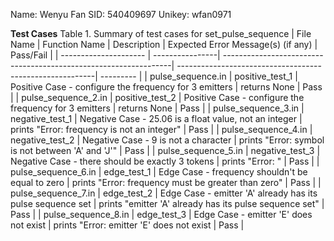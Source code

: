 Name:   Wenyu Fan
SID:    540409697
Unikey: wfan0971

**Test Cases**
Table 1. Summary of test cases for set_pulse_sequence
| File Name             | Function Name   | Description                                                      | Expected Error Message(s) (if any)                       | Pass/Fail |
| --------------------- | ----------------| -----------------------------------------------------------------| ---------------------------------------------------------| --------- |
| pulse_sequence.in     | positive_test_1 | Positive Case - configure the frequency for 3 emitters           | returns None                                             | Pass      |
| pulse_sequence_2.in   | positive_test_2 | Positive Case - configure the frequency for 3 emitters           | returns None                                             | Pass      |
| pulse_sequence_3.in   | negative_test_1 | Negative Case - 25.06 is a float value, not an integer           | prints "Error: frequency is not an integer"              | Pass      |
| pulse_sequence_4.in   | negative_test_2 | Negative Case - 9 is not a character                             | prints "Error: symbol is not between 'A' and 'J'"        | Pass      |
| pulse_sequence_5.in   | negative_test_3 | Negative Case - there should be exactly 3 tokens                 | prints "Error: <symbol> <frequency> <direction>"         | Pass      |
| pulse_sequence_6.in   | edge_test_1     | Edge Case - frequency shouldn't be equal to zero                 | prints "Error: frequency must be greater than zero"      | Pass      |
| pulse_sequence_7.in   | edge_test_2     | Edge Case - emitter 'A' already has its pulse sequence set       | prints "emitter 'A' already has its pulse sequence set"  | Pass      |
| pulse_sequence_8.in   | edge_test_3     | Edge Case - emitter 'E' does not exist                           | prints "Error: emitter 'E' does not exist                | Pass      |  
